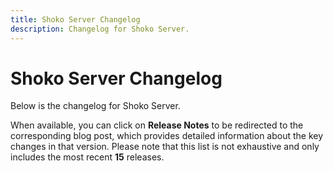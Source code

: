 ```yaml
---
title: Shoko Server Changelog
description: Changelog for Shoko Server.
---
```


# Shoko Server Changelog

Below is the changelog for Shoko Server. 

When available, you can click on **Release Notes** to be redirected to the
corresponding blog post, which provides detailed information about the key changes in that version. Please note that
this list is not exhaustive and only includes the most recent **15** releases.

<Changelog filename="shokoServer" />